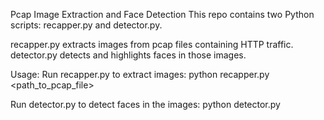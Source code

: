 Pcap Image Extraction and Face Detection
This repo contains two Python scripts: recapper.py and detector.py.

recapper.py extracts images from pcap files containing HTTP traffic.
detector.py detects and highlights faces in those images.

Usage:
Run recapper.py to extract images:
python recapper.py <path_to_pcap_file>

Run detector.py to detect faces in the images:
python detector.py
